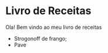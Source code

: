 
# Livro de Receitas 

Ola! Bem vindo ao meu livro de receitas 

 * Strogonoff de frango;
 * Pave
 
